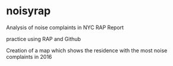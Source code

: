 # noisyrap
Analysis of noise complaints in NYC RAP Report

practice using RAP and Github

Creation of a map which shows the residence with the most noise complaints in 2016

